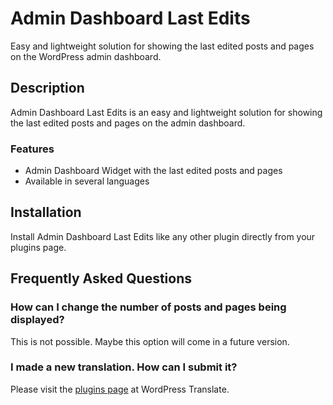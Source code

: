 # Admin Dashboard Last Edits
Easy and lightweight solution for showing the last edited posts and pages on the WordPress admin dashboard.

## Description
Admin Dashboard Last Edits is an easy and lightweight solution for showing the last edited posts and pages on the admin dashboard.

### Features
* Admin Dashboard Widget with the last edited posts and pages
* Available in several languages

## Installation
Install Admin Dashboard Last Edits like any other plugin directly from your plugins page.

## Frequently Asked Questions
### How can I change the number of posts and pages being displayed?

This is not possible. Maybe this option will come in a future version.

### I made a new translation. How can I submit it?

Please visit the [plugins page](https://translate.wordpress.org/projects/wp-plugins/admin-dashboard-last-edits) at WordPress Translate.
